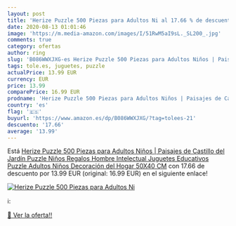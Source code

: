 ```yaml
---
layout: post
title: 'Herize Puzzle 500 Piezas para Adultos Ni al 17.66 % de descuento'
date: 2020-08-13 01:01:46
image: 'https://m.media-amazon.com/images/I/51RwM5aI9sL._SL200_.jpg'
comments: true
category: ofertas
author: ring
slug: 'B086WWXJXG-es Herize Puzzle 500 Piezas para Adultos Niños | Paisajes de...'
tags: tole.es, juguetes, puzzle
actualPrice: 13.99 EUR
currency: EUR
price: 13.99
comparePrice: 16.99 EUR
prodname: 'Herize Puzzle 500 Piezas para Adultos Niños | Paisajes de Castillo del Jardín Puzzle Niños Regalos Hombre Intelectual Juguetes Educativos Puzzle Adultos Niños Decoración del Hogar 50X40 CM'
country: 'es'
flag: '🇪🇸'
buyurl: 'https://www.amazon.es/dp/B086WWXJXG/?tag=tolees-21'
descuento: '17.66'
average: '13.99'
---
```


Está [Herize Puzzle 500 Piezas para Adultos Niños | Paisajes de Castillo del Jardín Puzzle Niños Regalos Hombre Intelectual Juguetes Educativos Puzzle Adultos Niños Decoración del Hogar 50X40 CM](https://www.amazon.es/dp/B086WWXJXG/?tag=tolees-21) con 17.66 de descuento por 13.99 EUR (original: 16.99 EUR) en el siguiente enlace!

[![Herize Puzzle 500 Piezas para Adultos Ni](https://m.media-amazon.com/images/I/51RwM5aI9sL._SL200_.jpg)](https://www.amazon.es/dp/B086WWXJXG/?tag=tolees-21)

ℹ️:


[🛒 Ver la oferta!!](https://www.amazon.es/dp/B086WWXJXG/?tag=tolees-21)
